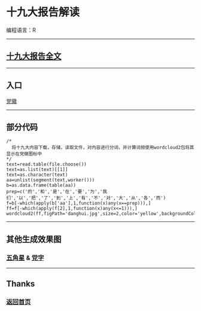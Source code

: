 # 十九大报告解读
<p>编程语言：R</p>


----

## [十九大报告全文](http://www.liuxiaowan.com/shijiudaCloud/shijiuda-quan.txt)

----

## 入口

[党徽](http://www.liuxiaowan.com/shijiudaCloud/)

----

## 部分代码

```十九大
/*
  将十九大内容下载，存储，读取文件，对内容进行分词，并计算词频使用wordcloud2包将其显示在党徽图标中
*/
text=read.table(file.choose())
text=as.list(text)[[1]]
text=as.character(text)
aa=unlist(segment(text,worker()))
b=as.data.frame(table(aa))
prep=c('的','和','是','在','要','为','我们','以','把','了','到','上','有','不','对','大','从','各','而')
f=b[-which(apply(b['aa'],1,function(x)any(x==prep))),]
ff=f[-which(apply(f[2],1,function(x)any(x<=1))),]
wordcloud2(ff,figPath='danghui.jpg',size=2,color='yellow',backgroundColor='red')
```
----

## 其他生成效果图

### [五角星](http://www.liuxiaowan.com/shijiudaCloud/wujiaoxing.html) & [党字](http://www.liuxiaowan.com/shijiudaCloud/dangzi.html)

----

## Thanks

### [返回首页](http://www.liuxiaowan.com/keynote/)